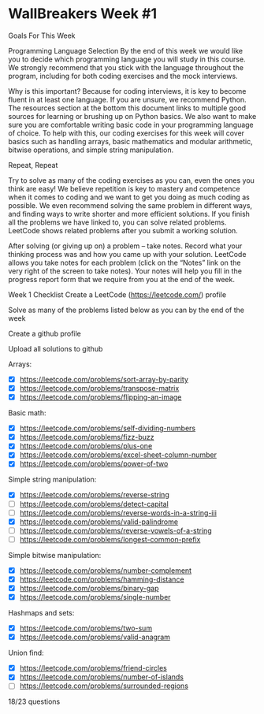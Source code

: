 # WallBreakers Week #1

Goals For This Week

Programming Language Selection
By the end of this week we would like you to decide which programming language you will study in this course.  We strongly recommend that you stick with the language throughout the program, including for both coding exercises and the mock interviews. 

Why is this important? Because for coding interviews, it is key to become fluent in at least one language. If you are unsure, we recommend Python. The resources section at the bottom this document links to multiple good sources for learning or brushing up on Python basics. We also want to make sure you are comfortable writing basic code in your programming language of choice. To help with this, our coding exercises for this week will cover basics such as handling arrays, basic mathematics and modular arithmetic, bitwise operations, and simple string manipulation. 

Repeat, Repeat

Try to solve as many of the coding exercises as you can, even the ones you think are easy! We believe repetition is key to mastery and competence when it comes to coding and we want to get you doing as much coding as possible. We even recommend solving the same problem in different ways, and finding ways to write shorter and more efficient solutions. If you finish all the problems we have linked to, you can solve related problems. LeetCode shows related problems after you submit a working solution.

After solving (or giving up on) a problem – take notes. Record what your thinking process was and how you came up with your solution. LeetCode allows you take notes for each problem (click on the “Notes” link on the very right of the screen to take notes). Your notes will help you fill in the progress report form that we require from you at the end of the week.

Week 1 Checklist
Create a LeetCode (https://leetcode.com/) profile

Solve as many of the problems listed below as you can by the end of the week

Create a github profile

Upload all solutions to github

Arrays:
- [X] https://leetcode.com/problems/sort-array-by-parity
- [X] https://leetcode.com/problems/transpose-matrix
- [X] https://leetcode.com/problems/flipping-an-image

Basic math:
- [X] https://leetcode.com/problems/self-dividing-numbers
- [X] https://leetcode.com/problems/fizz-buzz
- [X] https://leetcode.com/problems/plus-one
- [X] https://leetcode.com/problems/excel-sheet-column-number
- [X] https://leetcode.com/problems/power-of-two

Simple string manipulation:
- [X] https://leetcode.com/problems/reverse-string
- [ ] https://leetcode.com/problems/detect-capital
- [ ] https://leetcode.com/problems/reverse-words-in-a-string-iii
- [X] https://leetcode.com/problems/valid-palindrome
- [ ] https://leetcode.com/problems/reverse-vowels-of-a-string
- [ ] https://leetcode.com/problems/longest-common-prefix

Simple bitwise manipulation:
- [X] https://leetcode.com/problems/number-complement
- [X] https://leetcode.com/problems/hamming-distance
- [X] https://leetcode.com/problems/binary-gap
- [X] https://leetcode.com/problems/single-number

Hashmaps and sets:
- [X] https://leetcode.com/problems/two-sum
- [X] https://leetcode.com/problems/valid-anagram

Union find:
- [X] https://leetcode.com/problems/friend-circles
- [X] https://leetcode.com/problems/number-of-islands
- [ ] https://leetcode.com/problems/surrounded-regions

18/23 questions